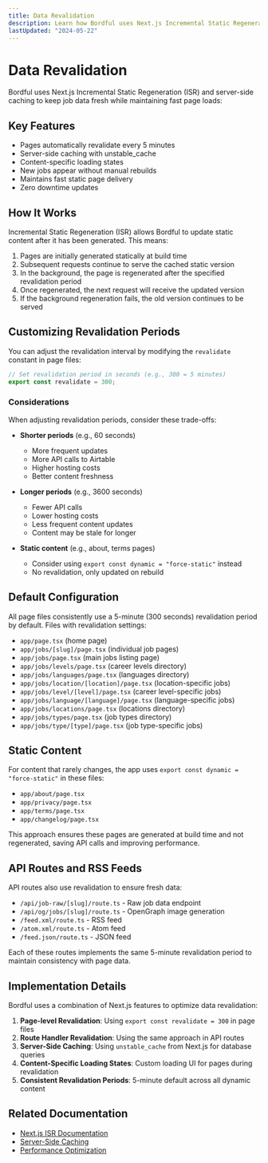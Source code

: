 ```yaml
---
title: Data Revalidation
description: Learn how Bordful uses Next.js Incremental Static Regeneration (ISR) and server-side caching to keep data fresh and maintain performance.
lastUpdated: "2024-05-22"
---
```


# Data Revalidation

Bordful uses Next.js Incremental Static Regeneration (ISR) and server-side caching to keep job data fresh while maintaining fast page loads:

## Key Features

- Pages automatically revalidate every 5 minutes
- Server-side caching with unstable_cache
- Content-specific loading states
- New jobs appear without manual rebuilds
- Maintains fast static page delivery
- Zero downtime updates

## How It Works

Incremental Static Regeneration (ISR) allows Bordful to update static content after it has been generated. This means:

1. Pages are initially generated statically at build time
2. Subsequent requests continue to serve the cached static version
3. In the background, the page is regenerated after the specified revalidation period
4. Once regenerated, the next request will receive the updated version
5. If the background regeneration fails, the old version continues to be served

## Customizing Revalidation Periods

You can adjust the revalidation interval by modifying the `revalidate` constant in page files:

```typescript
// Set revalidation period in seconds (e.g., 300 = 5 minutes)
export const revalidate = 300;
```

### Considerations

When adjusting revalidation periods, consider these trade-offs:

- **Shorter periods** (e.g., 60 seconds)
  - More frequent updates
  - More API calls to Airtable
  - Higher hosting costs
  - Better content freshness

- **Longer periods** (e.g., 3600 seconds)
  - Fewer API calls
  - Lower hosting costs
  - Less frequent content updates
  - Content may be stale for longer

- **Static content** (e.g., about, terms pages)
  - Consider using `export const dynamic = "force-static"` instead
  - No revalidation, only updated on rebuild

## Default Configuration

All page files consistently use a 5-minute (300 seconds) revalidation period by default. Files with revalidation settings:

- `app/page.tsx` (home page)
- `app/jobs/[slug]/page.tsx` (individual job pages)
- `app/jobs/page.tsx` (main jobs listing page)
- `app/jobs/levels/page.tsx` (career levels directory)
- `app/jobs/languages/page.tsx` (languages directory)
- `app/jobs/location/[location]/page.tsx` (location-specific jobs)
- `app/jobs/level/[level]/page.tsx` (career level-specific jobs)
- `app/jobs/language/[language]/page.tsx` (language-specific jobs)
- `app/jobs/locations/page.tsx` (locations directory)
- `app/jobs/types/page.tsx` (job types directory)
- `app/jobs/type/[type]/page.tsx` (job type-specific jobs)

## Static Content

For content that rarely changes, the app uses `export const dynamic = "force-static"` in these files:
- `app/about/page.tsx`
- `app/privacy/page.tsx`
- `app/terms/page.tsx`
- `app/changelog/page.tsx`

This approach ensures these pages are generated at build time and not regenerated, saving API calls and improving performance.

## API Routes and RSS Feeds

API routes also use revalidation to ensure fresh data:

- `/api/job-raw/[slug]/route.ts` - Raw job data endpoint
- `/api/og/jobs/[slug]/route.ts` - OpenGraph image generation
- `/feed.xml/route.ts` - RSS feed
- `/atom.xml/route.ts` - Atom feed
- `/feed.json/route.ts` - JSON feed

Each of these routes implements the same 5-minute revalidation period to maintain consistency with page data.

## Implementation Details

Bordful uses a combination of Next.js features to optimize data revalidation:

1. **Page-level Revalidation**: Using `export const revalidate = 300` in page files
2. **Route Handler Revalidation**: Using the same approach in API routes
3. **Server-Side Caching**: Using `unstable_cache` from Next.js for database queries
4. **Content-Specific Loading States**: Custom loading UI for pages during revalidation
5. **Consistent Revalidation Periods**: 5-minute default across all dynamic content

## Related Documentation

- [Next.js ISR Documentation](https://nextjs.org/docs/pages/building-your-application/data-fetching/incremental-static-regeneration)
- [Server-Side Caching](/docs/advanced/server-side-caching.md)
- [Performance Optimization](/docs/advanced/performance-optimization.md) 